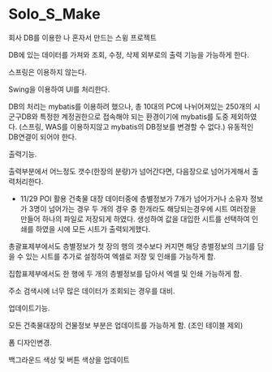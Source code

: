 # Solo_S_Make
 회사 DB를 이용한 나 혼자서 만드는 스윙 프로젝트
 
 DB에 있는 데이터를 가져와 조회, 수정, 삭제 외부로의 출력 기능을 가능하게 한다.
 
 스프링은 이용하지 않는다.
 
 Swing을 이용하여 UI를 처리한다.
 
 DB의 처리는
 mybatis를 이용하려 했으나, 
 총 10대의 PC에 나뉘어져있는 250개의 시군구DB와 특정한 계정권한으로 접속해야 되는 환경이기에
 mybatis를 도중 제외하였다.
 (스프링, WAS를 이용하지않고 mybatis의 DB정보를 변경할 수 없다.)
 유동적인 DB연결이 되어야 한다.
 
 출력기능.
 
 출력부분에서 어느정도 갯수(한장의 분량)가 넘어간다면, 다음장으로 넘어가게해서 출력처리한다.
 - 11/29
 POI 활용
 건축물 대장 데이터중에 층별정보가 7개가 넘어가거나 소유자 정보가 3명이 넘어가는 경우 
 두 개의 경우 중 한개라도 해당되는경우에 시트 여러장을 만들어 하나의 파일로 저장되게 하였다.
 생성하여 값을 대입한 시트를 선택하여 인쇄를 하였을 시에 모든 시트가 출력되게했다.
 
 총괄표제부에서도 층별정보가 첫 장의 행의 갯수보다 커지면 해당 층별정보의 크기를 담을 수 있는
 시트를 추가로 설정하여 엑셀로 저장 및 인쇄를 가능하게 함.
 
 집합표제부에서도 한 행에 두 개의 층별정보를 담아서 엑셀 및 인쇄 가능하게 함.
 
 주소 검색시에 너무 많은 데이터가 조회되는 경우를 대비.


업데이트기능.

모든 건축물대장의 건물정보 부분은 업데이트를 가능하게 함. (조인 테이블 제외)


폼 디자인변경.

백그라운드 색상 및 버튼 색상을 업데이트
